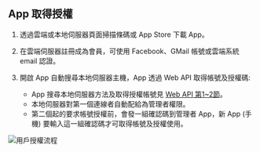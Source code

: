 ## App 取得授權

1. 透過雲端或本地伺服器頁面掃描條碼或 App Store 下載 App。

1. 在雲端伺服器註冊成為會員，可使用 Facebook、GMail 帳號或雲端系統 email 認證。

1. 開啟 App 自動搜尋本地伺服器主機，App 透過 Web API 取得帳號及授權碼:
    * App 搜尋本地伺服器方法及取得授權帳號見 [Web API 第1~2節](../通訊協定/Web%20API.md)。
    * 本地伺服器對第一個連線者自動配給為管理者權限。
    * 第二個起的要求帳號授權前，會發一組確認碼到管理者 App，新 App (手機) 要輸入這一組確認碼才可取得帳號及授權使用。

![用戶授權流程](https://cacoo.com/diagrams/XIbHkJ4p7f6aNVdg-E2AF8.png)
